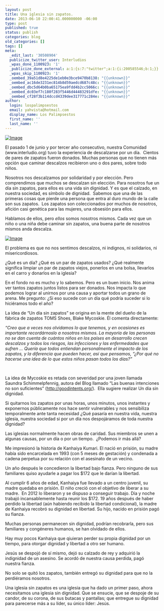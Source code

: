 ```yaml
---
layout: post
title: Una iglesia sin zapatos.
date: 2013-06-10 22:00:41.000000000 -06:00
type: post
published: true
status: publish
categories: blog
old_categories: []
tags: []
meta:
  _edit_last: '30508904'
  publicize_twitter_user: Interludios
  _wpas_done_1100923: '1'
  _publicize_done_external: a:1:{s:7:"twitter";a:1:{i:200585546;b:1;}}
  _wpas_skip_1100923: '1'
  _oembed_39a51d8e4225de1eb0e3bce9470b8138: "{{unknown}}"
  _oembed_ac16de3231ec814b8d59aedcd687c48c: "{{unknown}}"
  _oembed_dbc5d64b0ba65175ea9fdd4b2cc5066c: "{{unknown}}"
  _oembed_dc03ef7c180f283f5446d44483291dfe: "{{unknown}}"
  _oembed_cf28f3b114dccd4339dee317771c284e: "{{unknown}}"
author:
  login: lospalimpsestos
  email: yahvista@hotmail.com
  display_name: Los Palimpsestos
  first_name: ''
  last_name: ''
---
```

<p><a href="http://lospalimpsestos.files.wordpress.com/2013/06/934131_10201189866930465_136800463_n.jpg"><img class="size-full wp-image aligncenter" id="i-1316" alt="Image" src="{{ site.baseurl }}/assets/934131_10201189866930465_136800463_n.jpg" /></a></p>
<p>El pasado 1 de junio y por tercer año consecutivo, nuestra Comunidad (www.interludio.org) tuvo la experiencia de descalzarse por un día.  Cientos de pares de zapatos fueron donados. Muchas personas que no tienen más opción que caminar descalzos recibieron uno o dos pares, sobre todo niños.</p>
<p>Nosotros nos descalzamos por solidaridad y por elección. Pero comprendimos que muchos se descalzan sin elección. Para nosotros fue un día sin zapatos, para ellos es una vida sin dignidad. Y es que el calzado, en nuestra sociedad, es símbolo de dignidad.  Sabemos que una de las primeras cosas que pierde una persona que entra al duro mundo de la calle son sus zapatos.  Los zapatos son coleccionados por muchos de nosotros, afición casi genética para las mujeres, una obsesión para ellos.</p>
<p>Hablamos de ellos, pero <i>ellos</i> somos nosotros mismos. Cada vez que un niño o una niña debe caminar sin zapatos, una buena parte de nosotros mismos anda descalza.</p>
<p><a href="http://lospalimpsestos.files.wordpress.com/2013/06/bangladesh-10014.jpg"><img class="size-full wp-image aligncenter" id="i-1320" alt="Image" src="{{ site.baseurl }}/assets/bangladesh-10014.jpg" /></a></p>
<p>El problema es que no nos sentimos descalzos, ni indignos, ni solidarios, ni misericordiosos.</p>
<p>¿Qué es un día? ¿Qué es un par de zapatos usados? ¿Qué realmente significa limpiar un par de zapatos viejos, ponerlos en una bolsa, llevarlos en el carro y donarlos en la iglesia?</p>
<p>En el fondo no es mucho y lo sabemos. Pero es un buen inicio. Nos anima ver tantos zapatos juntos listos para ser donados. Nos impacta lo que podemos lograr al unirnos por una causa y aportar todos un grano de arena. Me pregunto: ¿Si eso sucede con un día qué podría suceder si lo hiciéramos todo el año?</p>
<p>La idea de “Un día sin zapatos” se origina en la mente del dueño de la fábrica de zapatos TOMS Shoes, Blake Mycoskie. Él comenta directamente:</p>
<p><em>“Creo que a veces nos olvidamos lo que tenemos, y en ocasiones es importante recordárnoslo a nosotros mismos. La mayoría de las personas no se dan cuenta de cuántos niños en los países en desarrollo crecen descalzos y todos los riesgos, las infecciones y las enfermedades que sufren … Quería que todos entiendan personalmente el impacto de los zapatos, y la diferencia que pueden hacer, así que pensamos, “¿Por qué no hacerse una idea de lo que estos niños pasan todos los días?”</em></p>
<p><em> </em></p>
<p>La idea de Mycoskie es retada con severidad por una joven llamada Saundra Schimmelpfennig, autora del Blog llamado “Las buenas intenciones no son suficientes” (<a href="http://goodintents.org/">http://goodintents.org/</a>).  Ella sugiere realizar Un día sin dignidad.</p>
<p>Si quitarnos los zapatos por unas horas, unos minutos, unos instantes y exponernos públicamente nos hace sentir vulnerables y nos sensibiliza temporalmente ante tanta necesidad ¿Qué pasaría en nuestra vida, nuestra iglesia, nuestra sociedad si por un día nos despojáramos de toda nuestra dignidad?</p>
<p>Las iglesias normalmente hacen obras de caridad. Sus miembros se unen a algunas causas, por un día o por un tiempo.  ¿Podemos ir más allá?</p>
<p>Me impresionó la historia de Kanhaiya Kumari. El nació en prisión, su madre había sido encarcelada en 1993 (con 5 meses de gestación) y condenada a cadena perpetua por su relación con el asesinato de un vecino.</p>
<p>Un año después le concedieron la libertad bajo fianza. Pero ninguno de sus familiares quiso ayudarle a pagar los $172 que le darían la libertad.</p>
<p>Al cumplir 6 años de edad, Kanhaiya fue llevado a un centro juvenil, su madre quedaba en prisión. El niño creció con el objetivo de liberar a su madre.  En 2012 lo liberaron y se dispuso a conseguir trabajo. Día y noche trabajó incansablemente hasta reunir los $172. 19 años después de haber perdido la libertad (aún habiendo recibido la libertad condicional), la madre de Kanhaiya recobró su dignidad en libertad. Su hijo, nacido en prisión pagó su fianza.</p>
<p>Muchas personas permanecen sin dignidad, podrían recobrarla, pero sus familiares y congéneres humanos, se han olvidado de ellos.</p>
<p>Hay muy pocos Kanhaiya que qiuieran perder su propia dignidad por un tiempo, para otorgar dignidad y libertad a otro ser humano.</p>
<p>Jesús se despojó de sí mismo, dejó su calzado de rey y adquirió la indignidad de un asesino. Se acordó de nuestra causa perdida, pagó nuestra fianza.</p>
<p>No solo se quitó los zapatos, también entregó su dignidad para que no la perdiéramos nosotros.</p>
<p>Una iglesia sin zapatos es una iglesia que ha dado un primer paso, ahora necesitamos una iglesia sin dignidad. Que se ensucie, que se despoje de su candor, de su corona, de sus butacas y pantallas; que entregue su dignidad para parecerse más a su líder, su único líder: Jesús.</p>
<p>&nbsp;</p>
